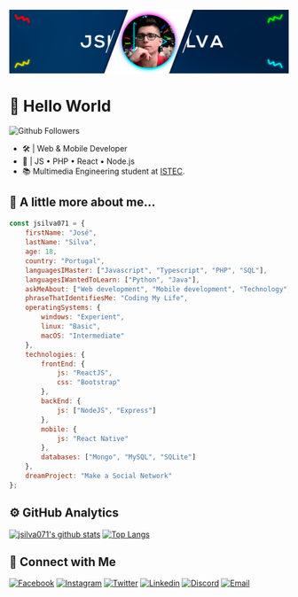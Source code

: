 ![Banner](https://github.com/jsilva071/jsilva071/blob/master/assets/banner.jpg)

# 👋 Hello World

![Github Followers](https://img.shields.io/github/followers/jsilva071?label=Follow&style=social)

- 🛠 | Web & Mobile Developer
- 🏴 | JS • PHP • React • Node.js
- 📚 Multimedia Engineering student at [ISTEC](http://istec-porto.pt/).

## 📌 A little more about me...

```js
const jsilva071 = {
    firstName: "José",
    lastName: "Silva",
    age: 18,
    country: "Portugal",
    languagesIMaster: ["Javascript", "Typescript", "PHP", "SQL"],
    languagesIWantedToLearn: ["Python", "Java"],
    askMeAbout: ["Web development", "Mobile development", "Technology", "Photography", "Video"],
    phraseThatIdentifiesMe: "Coding My Life",
    operatingSystems: {
        windows: "Experient",
        linux: "Basic",
        macOS: "Intermediate"
    },
    technologies: {
        frontEnd: {
            js: "ReactJS",
            css: "Bootstrap"
        },
        backEnd: {
            js: ["NodeJS", "Express"]
        },
        mobile: {
            js: "React Native"
        },
        databases: ["Mongo", "MySQL", "SQLite"]
    },
    dreamProject: "Make a Social Network"
};
```

## ⚙️  GitHub Analytics

[![jsilva071's github stats](https://github-readme-stats.vercel.app/api?username=jsilva071&show_icons=true&hide=issues,contribs)](https://github.com/anuraghazra/github-readme-stats) [![Top Langs](https://github-readme-stats.vercel.app/api/top-langs/?username=jsilva071&layout=compact)](https://github.com/anuraghazra/github-readme-stats)

## 👦 Connect with Me

[![Facebook](https://img.shields.io/badge/José%20Silva-Facebook?logo=Facebook&color=4267B2&logoColor=white&style=for-the-badge)](https://facebook.com/jsilva071)
[![Instagram](https://img.shields.io/badge/@jsilva071-Instagram?logo=Instagram&color=E1306C&logoColor=white&style=for-the-badge)](https://instagram.com/jsilva071)
[![Twitter](https://img.shields.io/badge/@jsilva071-Twitter?logo=Twitter&color=1DA1F2&logoColor=white&style=for-the-badge)](https://twitter.com/jsilva071)
[![Linkedin](https://img.shields.io/badge/José%20Silva-Linkedin?logo=Linkedin&color=2867B2&logoColor=white&style=for-the-badge)](https://www.linkedin.com/in/jsilva071/)
[![Discord](https://img.shields.io/badge/jsilva%239966-Discord?logo=Discord&color=2C2F33&logoColor=white&style=for-the-badge)](https://dsc.bio/jsilva/)
[![Email](https://img.shields.io/badge/jsilva@jsilva071.pt-Email?logo=gmail&color=2C2F33&logoColor=white&style=for-the-badge)](mailto:jsilva@jsilva071.pt)
